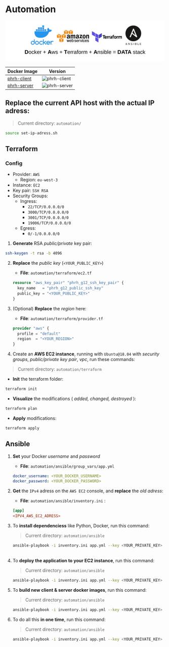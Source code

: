 # Automation

![data stack](./assets/data-stack.png)

| Docker Image | Version |
| ------------ | ------- |
| [phrh-client](https://hub.docker.com/repository/docker/blyndusk/phrh-client) | ![phrh-client](https://img.shields.io/docker/v/blyndusk/phrh-client) |
| [phrh-server](https://hub.docker.com/repository/docker/blyndusk/phrh-server) | ![phrh-server](https://img.shields.io/docker/v/blyndusk/phrh-server) |

## Replace the current API host with the actual IP adress:

> Current directory: `automation/`

```bash
source set-ip-adress.sh
```

## Terraform

### Config

- Provider: `AWS`
  - Region: `eu-west-3`
- Instance: `EC2`
- Key pair: `SSH RSA`
- Security Groups:
  - Ingress:
    - `22/TCP/0.0.0.0/0`
    - `3000/TCP/0.0.0.0/0`
    - `3001/TCP/0.0.0.0/0`
    - `19006/TCP/0.0.0.0/0`
  - Egress:
    - `0/-1/0.0.0.0/0`

1. **Generate** RSA *public/private* key pair:

  ```bash
  ssh-keygen -t rsa -b 4096
  ```

2. **Replace** the *public key* (`<YOUR_PUBLIC_KEY>`)

    - **File**: `automation/terraform/ec2.tf`

    ```terraform
    resource "aws_key_pair" "phrh_g12_ssh_key_pair" {
      key_name   = "phrh_g12_public_ssh_key"
      public_key = "<YOUR_PUBLIC_KEY>"
    }
    ```

3. (Optional) **Replace** the *region* here: 

    - **File**: `automation/terraform/provider.tf`

    ```terraform
    provider "aws" {
      profile = "default"
      region  = "<YOUR_REGION>"
    }
    ```

4. Create an **AWS EC2 instance**, running with `Ubuntu@18.04` with *security groups*, *public/private key pair*, *vpc*, run these commands:

> Current directory: `automation/terraform`

  - **Init** the terraform folder:

  ```bash
  terraform init
  ```

  - **Visualize** the modifications ( *added, changed, destroyed* ):

  ```bash
  terraform plan
  ```

  - **Apply** modifications: 

  ```bash
  terraform apply
  ```

## Ansible 

1. **Set** your Docker *username* and *password*

    - **File**: `automation/ansible/group_vars/app.yml`
    ```yaml
    docker_username: <YOUR_DOCKER_USERNAME>
    docker_password: <YOUR_DOCKER_PASSWORD>
    ```

2. **Get** the `IPv4` adress on the `AWS EC2` console, and **replace** the *old adress*: 

    - **File**: `automation/ansible/inventory.ini` :
    
    ```ini
    [app]
    <IPV4_AWS_EC2_ADRESS>
    ```

3. To **install dependenciess** like Python, Docker, run this command:

    > Current directory: `automation/ansible`

    ```bash
    ansible-playbook -i inventory.ini app.yml --key <YOUR_PRIVATE_KEY> --user ubuntu --tags="install"
        
    ```

4. To **deploy the application to your EC2 instance**, run this command:

    > Current directory: `automation/ansible`

    ```bash
    ansible-playbook -i inventory.ini app.yml --key <YOUR_PRIVATE_KEY> --user ubuntu --tags="deploy"       
    ```

5. To **build new client & server docker images**, run this command:

    > Current directory: `automation/ansible`

    ```bash
    ansible-playbook -i inventory.ini app.yml --key <YOUR_PRIVATE_KEY> --user ubuntu --tags="build"       
    ```

6. To do all this **in one time**, run this command:

    > Current directory: `automation/ansible`

    ```bash
    ansible-playbook -i inventory.ini app.yml --key <YOUR_PRIVATE_KEY> --user ubuntu        
    ```

